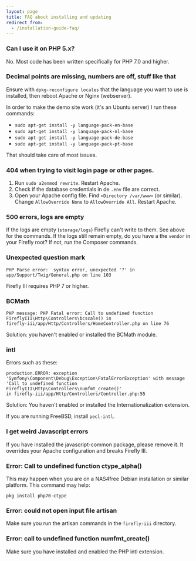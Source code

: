 ```yaml
---
layout: page
title: FAQ about installing and updating
redirect_from:
  - /installation-guide-faq/
---
```


### Can I use it on PHP 5.x?

No. Most code has been written specifically for PHP 7.0 and higher.

### Decimal points are missing, numbers are off, stuff like that

Ensure with `dpkg-reconfigure locales` that the language you want to use is installed, then reboot Apache or Nginx (webserver).

In order to make the demo site work (it's an Ubuntu server) I run these commands:

* `sudo apt-get install -y language-pack-en-base`
* `sudo apt-get install -y language-pack-nl-base`
* `sudo apt-get install -y language-pack-de-base`
* `sudo apt-get install -y language-pack-pt-base`

That should take care of most issues.

### 404 when trying to visit login page or other pages.

1. Run `sudo a2enmod rewrite`. Restart Apache.
2. Check if the database credentials in de `.env` file are correct.
3. Open your Apache config file. Find `<Directory /var/www>` (or similar). Change `AllowOverride None` to `AllowOverride All`. Restart Apache.

### 500 errors, logs are empty

If the logs are empty (``storage/logs``) Firefly can't write to them. See above for the commands. If the logs still remain empty, do you have a the ``vendor`` in your Firefly root? If not, run the Composer commands.

### Unexpected question mark

```
PHP Parse error:  syntax error, unexpected '?' in 
app/Support/Twig/General.php on line 103
```

Firefly III requires PHP 7 or higher.

### BCMath

```
PHP message: PHP Fatal error: Call to undefined function 
FireflyIII\Http\Controllers\bcscale() in
firefly-iii/app/Http/Controllers/HomeController.php on line 76
```

Solution: you haven't enabled or installed the BCMath module.

### intl

Errors such as these:

```
production.ERROR: exception 
'Symfony\Component\Debug\Exception\FatalErrorException' with message
'Call to undefined function FireflyIII\Http\Controllers\numfmt_create()'
in firefly-iii/app/Http/Controllers/Controller.php:55
```

Solution: You haven't enabled or installed the Internationalization extension.

If you are running FreeBSD, install ``pecl-intl``.

### I get weird Javascript errors

If you have installed the javascript-common package, please remove it. It overrides your Apache configuration and breaks Firefly III.

### Error: Call to undefined function ctype_alpha()

This may happen when you are on a NAS4free Debian installation or similar platform. This command may help:

```
pkg install php70-ctype
```

### Error: could not open input file artisan

Make sure you run the artisan commands in the `firefly-iii` directory.

### Error: call to undefined function numfmt_create()

Make sure you have installed and enabled the PHP intl extension.

